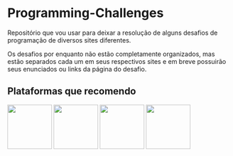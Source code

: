 # Programming-Challenges

Repositório que vou usar para deixar a resolução de alguns desafios de programação de diversos sites diferentes.

Os desafios por enquanto não estão completamente organizados, mas estão separados cada um em seus respectivos sites e em breve possuirão seus enunciados ou links da página do desafio.

## Plataformas que recomendo
<div>
  <img src="https://github.com/SouzaSantosK/Programming-Challenges/assets/122569151/a1ef13ed-10ac-4839-ac9a-ed2a0490c832" height="100"/>
  <img src="https://github.com/SouzaSantosK/Programming-Challenges/assets/122569151/a2591b62-cc00-45d9-b0b0-80ffe11dc888" height="100"/>
  <img src="https://github.com/SouzaSantosK/Programming-Challenges/assets/122569151/c862d350-ab48-44e5-8a12-3e33bfacb50d" height="100"/>
  <img src="https://github.com/SouzaSantosK/Programming-Challenges/assets/122569151/2c48e9b5-8969-4bf2-a71d-36efc01b57d8" height="100"/>
</div>

